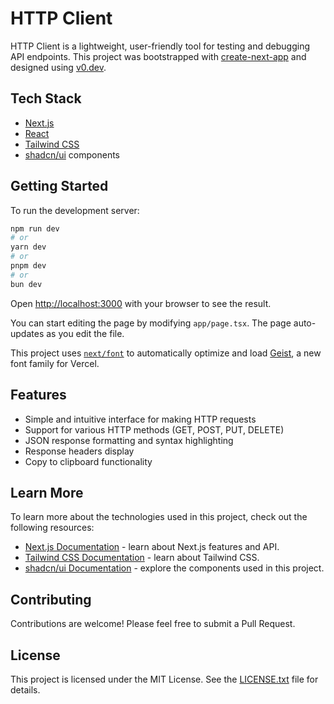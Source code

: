 # HTTP Client

HTTP Client is a lightweight, user-friendly tool for testing and debugging API endpoints. This project was bootstrapped with [create-next-app](https://nextjs.org/docs/app/api-reference/cli/create-next-app) and designed using [v0.dev](https://v0.dev/).

## Tech Stack

- [Next.js](https://nextjs.org/)
- [React](https://reactjs.org/)
- [Tailwind CSS](https://tailwindcss.com/)
- [shadcn/ui](https://ui.shadcn.com/) components

## Getting Started

To run the development server:

```bash
npm run dev
# or
yarn dev
# or
pnpm dev
# or
bun dev
```

Open [http://localhost:3000](http://localhost:3000) with your browser to see the result.

You can start editing the page by modifying `app/page.tsx`. The page auto-updates as you edit the file.

This project uses [`next/font`](https://nextjs.org/docs/app/building-your-application/optimizing/fonts) to automatically optimize and load [Geist](https://vercel.com/font), a new font family for Vercel.

## Features

- Simple and intuitive interface for making HTTP requests
- Support for various HTTP methods (GET, POST, PUT, DELETE)
- JSON response formatting and syntax highlighting
- Response headers display
- Copy to clipboard functionality

## Learn More

To learn more about the technologies used in this project, check out the following resources:

- [Next.js Documentation](https://nextjs.org/docs) - learn about Next.js features and API.
- [Tailwind CSS Documentation](https://tailwindcss.com/docs) - learn about Tailwind CSS.
- [shadcn/ui Documentation](https://ui.shadcn.com/) - explore the components used in this project.

## Contributing

Contributions are welcome! Please feel free to submit a Pull Request.

## License

This project is licensed under the MIT License. See the [LICENSE.txt](LICENSE.txt) file for details.

